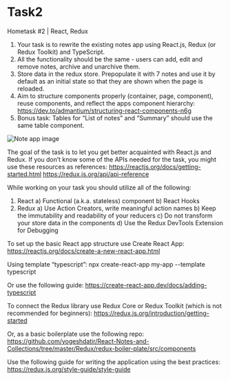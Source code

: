 # Task2
Hometask #2 | React, Redux

1. Your task is to rewrite the existing notes app using React.js, Redux (or Redux Toolkit) and TypeScript.
2. All the functionality should be the same - users can add, edit and remove notes, archive and unarchive them.  
3. Store data in the redux store. Prepopulate it with 7 notes and use it by default as an initial state so that they are shown when the page is reloaded.
4. Aim to structure components properly (container, page, component), reuse components, and reflect the apps component hierarchy:
https://dev.to/admantium/structuring-react-components-n6g
5. Bonus task: Tables for “List of notes” and “Summary” should use the same table component.

![Note app image](https://cdn.discordapp.com/attachments/590163368489517056/899660871175913522/unknown.png)

The goal of the task is to let you get better acquainted with React.js and Redux. If you don’t know some of the APIs needed for the task, you might use these resources as references:
https://reactjs.org/docs/getting-started.html
https://redux.js.org/api/api-reference


While working on your task you should utilize all of the following:
1) React
    a) Functional (a.k.a. stateless) component 
    b) React Hooks
2) Redux
    a) Use Action Creators, write meaningful action names 
    b) Keep the immutability and readability of your reducers
    c) Do not transform your store data in the components
    d) Use the Redux DevTools Extension for Debugging


To set up the basic React app structure use Create React App:
https://reactjs.org/docs/create-a-new-react-app.html

Using template “typescript”:
npx create-react-app my-app --template typescript

Or use the following guide:
https://create-react-app.dev/docs/adding-typescript


To connect the Redux library use Redux Core or Redux Toolkit (which is not recommended for beginners):
https://redux.js.org/introduction/getting-started


Or, as a basic boilerplate use the following repo:
https://github.com/yogeshdatir/React-Notes-and-Collections/tree/master/Redux/redux-boiler-plate/src/components
 
Use the following guide for writing the application using the best practices:
https://redux.js.org/style-guide/style-guide
